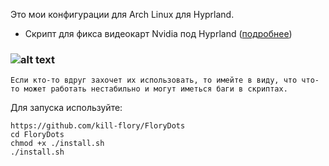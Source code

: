 Это мои конфигурации для Arch Linux для Hyprland. 

* Скрипт для фикса видеокарт Nvidia под Hyprland ([подробнее](https://www.reddit.com/r/kde/comments/1hmlusl/ultimate_guide_to_setting_up_asusctl_and/?tl=ru))

### ![alt text](/docs/screenshot.gif)

    Если кто-то вдруг захочет их использовать, то имейте в виду, что что-то может работать нестабильно и могут иметься баги в скриптах.

Для запуска используйте:
```
https://github.com/kill-flory/FloryDots
cd FloryDots
chmod +x ./install.sh
./install.sh
```